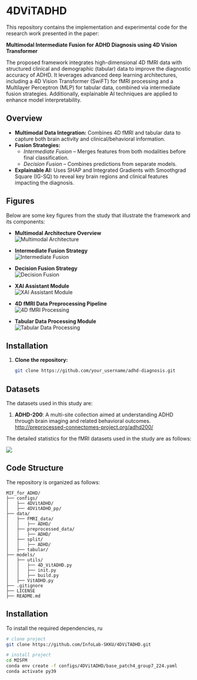  # 4DViTADHD


This repository contains the implementation and experimental code for the research work presented in the paper:

**Multimodal Intermediate Fusion for ADHD Diagnosis using 4D Vision Transformer**

The proposed framework integrates high-dimensional 4D fMRI data with structured clinical and demographic (tabular) data to improve the diagnostic accuracy of ADHD. It leverages advanced deep learning architectures, including a 4D Vision Transformer (SwiFT) for fMRI processing and a Multilayer Perceptron (MLP) for tabular data, combined via intermediate fusion strategies. Additionally, explainable AI techniques are applied to enhance model interpretability.

## Overview

- **Multimodal Data Integration:** Combines 4D fMRI and tabular data to capture both brain activity and clinical/behavioral information.
- **Fusion Strategies:**
    - *Intermediate Fusion* – Merges features from both modalities before final classification.
    - *Decision Fusion* – Combines predictions from separate models.
- **Explainable AI:** Uses SHAP and Integrated Gradients with Smoothgrad Square (IG-SQ) to reveal key brain regions and clinical features impacting the diagnosis.


## Figures

Below are some key figures from the study that illustrate the framework and its components:

- **Multimodal Architecture Overview**  
  ![Multimodal Architecture](./readme_img/img.png)

- **Intermediate Fusion Strategy**  
  ![Intermediate Fusion](./readme_img/img_1.png)

- **Decision Fusion Strategy**  
  ![Decision Fusion](./readme_img/img_2.png)

- **XAI Assistant Module**  
  ![XAI Assistant Module](./readme_img/img_3.png)

- **4D fMRI Data Preprocessing Pipeline**  
  ![4D fMRI Processing](./readme_img/img_4.png)

- **Tabular Data Processing Module**  
  ![Tabular Data Processing](./readme_img/img_5.png)

## Installation

1. **Clone the repository:**

   ```bash
   git clone https://github.com/your_username/adhd-diagnosis.git

## Datasets

The datasets used in this study are:
1. **ADHD-200**: A multi-site collection aimed at understanding ADHD through brain imaging and related behavioral outcomes. <http://preprocessed-connectomes-project.org/adhd200/>


The detailed statistics for the fMRI datasets used in the study are as follows:

![](./readme_img/img_6.png)

## Code Structure

The repository is organized as follows:

```
MIF_for_ADHD/
├── configs/
│   ├── 4DVitADHD/
│   ├── 4DVitADHD_pp/
├── data/
│   ├── FMRI_data/
│   │   ├── ADHD/
│   ├── preprocessed_data/
│   │   ├── ADHD/
│   ├── split/
│   │   ├── ADHD/
│   ├── tabular/
├── models/
│   ├── utils/
│   │   ├── 4D_VitADHD.py 
│   │   ├── init.py
│   │   ├── build.py
│   ├── VitADHD.py
├── .gitignore
├── LICENSE
├── README.md
```

## Installation

To install the required dependencies, ru
```bash
# clone project   
git clone https://github.com/InfoLab-SKKU/4DViTADHD.git

# install project   
cd MISFM
conda env create -f configs/4DVitADHD/base_patch4_group7_224.yaml
conda activate py39
```

[//]: # ()
[//]: # (## Citation)

[//]: # ()
[//]: # (If you use this code or data in your research, please cite the corresponding paper.)

[//]: # (```)

[//]: # (@article{Zheng2020,)

[//]: # (  title={4DfCF: 4D fMRI CrossFormer Vision Transformer},)

[//]: # (  author={Chensheng Zheng and others},)

[//]: # (  journal={IEEE Transactions on Medical Imaging},)

[//]: # (  volume={XX},)

[//]: # (  number={XX},)

[//]: # (  year={2020},)

[//]: # (})

[//]: # (```)
